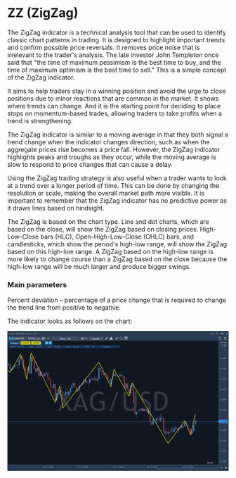 # ZZ \(ZigZag\)

The ZigZag indicator is a technical analysis tool that can be used to identify classic chart patterns in trading. It is designed to highlight important trends and confirm possible price reversals. It removes price noise that is irrelevant to the trader's analysis. The late investor John Templeton once said that "the time of maximum pessimism is the best time to buy, and the time of maximum optimism is the best time to sell." This is a simple concept of the ZigZag indicator.

It aims to help traders stay in a winning position and avoid the urge to close positions due to minor reactions that are common in the market. It shows where trends can change. And it is the starting point for deciding to place stops on momentum-based trades, allowing traders to take profits when a trend is strengthening. 

The ZigZag indicator is similar to a moving average in that they both signal a trend change when the indicator changes direction, such as when the aggregate prices rise becomes a price fall. However, the ZigZag indicator highlights peaks and troughs as they occur, while the moving average is slow to respond to price changes that can cause a delay.

Using the ZigZag trading strategy is also useful when a trader wants to look at a trend over a longer period of time. This can be done by changing the resolution or scale, making the overall market path more visible. It is important to remember that the ZigZag indicator has no predictive power as it draws lines based on hindsight. 

The ZigZag is based on the chart type. Line and dot charts, which are based on the close, will show the ZigZag based on closing prices. High-Low-Close bars \(HLC\), Open-High-Low-Close \(OHLC\) bars, and candlesticks, which show the period's high-low range, will show the ZigZag based on this high-low range. A ZigZag based on the high-low range is more likely to change course than a ZigZag based on the close because the high-low range will be much larger and produce bigger swings.

### Main parameters

Percent deviation – percentage of a price change that is required to change the trend line from positive to negative.

The indicator looks as follows on the chart:

![](../../../../.gitbook/assets/screenshot_2%20%2831%29.jpg)



